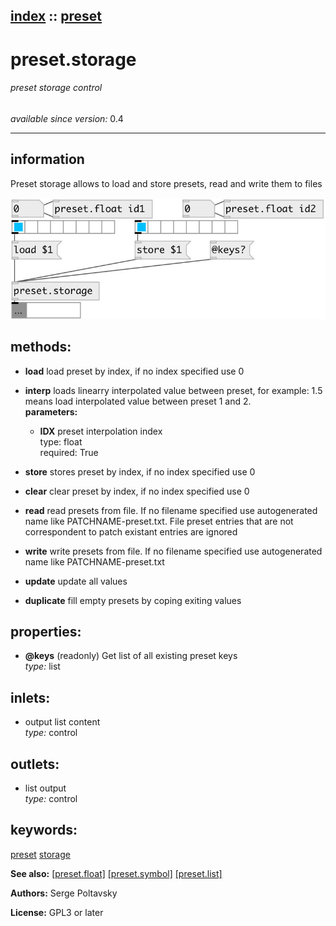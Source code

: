 [index](index.html) :: [preset](category_preset.html)
---

# preset.storage

###### preset storage control

*available since version:* 0.4

---


## information
Preset storage allows to load and store presets, read and write them to files


[![example](../examples/img/preset.storage.jpg)](../examples/pd/preset.storage.pd)





## methods:

* **load**
load preset by index, if no index specified use 0<br>

* **interp**
loads linearry interpolated value between preset, for example: 1.5 means load
interpolated value between preset 1 and 2.<br>
  __parameters:__
  - **IDX** preset interpolation index<br>
    type: float <br>
    required: True <br>

* **store**
stores preset by index, if no index specified use 0<br>

* **clear**
clear preset by index, if no index specified use 0<br>

* **read**
read presets from file. If no filename specified use autogenerated name like
PATCHNAME-preset.txt. File preset entries that are not correspondent to patch
existant entries are ignored<br>

* **write**
write presets from file. If no filename specified use autogenerated name like
PATCHNAME-preset.txt<br>

* **update**
update all values<br>

* **duplicate**
fill empty presets by coping exiting values<br>




## properties:

* **@keys** (readonly)
Get list of all existing preset keys<br>
_type:_ list<br>



## inlets:

* output list content<br>
_type:_ control



## outlets:

* list output<br>
_type:_ control



## keywords:

[preset](keywords/preset.html)
[storage](keywords/storage.html)



**See also:**
[\[preset.float\]](preset.float.html)
[\[preset.symbol\]](preset.symbol.html)
[\[preset.list\]](preset.list.html)




**Authors:** Serge Poltavsky




**License:** GPL3 or later





